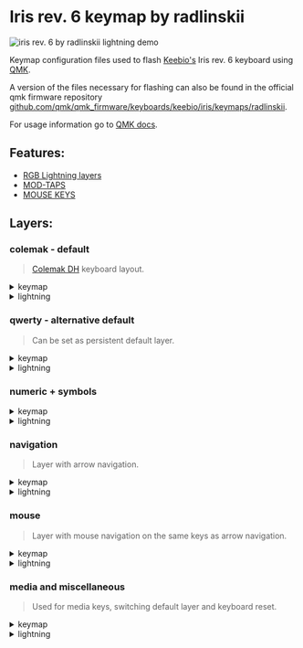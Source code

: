 # Iris rev. 6 keymap by radlinskii

![iris rev. 6 by radlinskii lightning demo](https://user-images.githubusercontent.com/26116041/171883033-3c5ababe-88ae-4c9d-8436-3d6ab83dbf4b.gif)

Keymap configuration files used to flash [Keebio's](https://keeb.io) Iris rev. 6 keyboard using [QMK](https://qmk.fm).

A version of the files necessary for flashing can also be found in the official qmk firmware repository [github.com/qmk/qmk_firmware/keyboards/keebio/iris/keymaps/radlinskii](https://github.com/qmk/qmk_firmware/tree/master/keyboards/keebio/iris/keymaps/radlinskii).

For usage information go to [QMK docs](https://docs.qmk.fm/#/newbs).

## Features:

-   [RGB Lightning layers](https://docs.qmk.fm/#/feature_rgblight?id=lighting-layers)
-   [MOD-TAPS](https://docs.qmk.fm/#/mod_tap)
-   [MOUSE KEYS](https://docs.qmk.fm/#/keycodes?id=mouse-keys)

## Layers:

### colemak - default

> [Colemak DH](https://colemakmods.github.io/mod-dh/) keyboard layout.

<details>
    <summary>
        keymap
    </summary>

<img width="800" alt="colemak layer keymap" src="https://user-images.githubusercontent.com/26116041/173403537-f2222651-c8ea-4c8b-b828-97520a222344.png">

</details>
<details>
    <summary>
        lightning
    </summary>

<img width="800" alt="colemak layer lightning" src="https://user-images.githubusercontent.com/26116041/173681398-cdcff1a5-ae79-4409-950a-1b671c350f07.jpeg">

</details>

### qwerty - alternative default

> Can be set as persistent default layer.

<details>
    <summary>
        keymap
    </summary>

<img width="800" alt="qwerty layer keymap" src="https://user-images.githubusercontent.com/26116041/173403371-1551976a-2f95-4dbd-ba07-96936651871d.png">

</details>
<details>
    <summary>
        lightning
    </summary>

<img width="800" alt="qwerty layer lightning" src="https://user-images.githubusercontent.com/26116041/173681525-aee3c927-995a-4f83-b688-ed8bfd3f8bb6.jpeg">

</details>

### numeric + symbols

<details>
    <summary>
        keymap
    </summary>

<img width="800" alt="numeric and symbols layer keymap" src="https://user-images.githubusercontent.com/26116041/173403164-b0520501-761b-4567-bf04-57f7b6f7dd4d.png">

</details>
<details>
    <summary>
        lightning
    </summary>

<img width="800" alt="numeric and symbols layer lightning" src="https://user-images.githubusercontent.com/26116041/173681689-0b864e35-0e02-4204-a469-6e872e704903.jpeg">

</details>

### navigation

> Layer with arrow navigation.

<details>
    <summary>
        keymap
    </summary>

<img width="800" alt="navigation layer keymap" src="https://user-images.githubusercontent.com/26116041/173408142-1e1c297e-57db-42f8-bc18-a04dd4e202c9.png">

</details>
<details>
    <summary>
        lightning
    </summary>

<img width="800" alt="navigation layer lightning" src="https://user-images.githubusercontent.com/26116041/173681859-fa6f071a-98e9-48f8-a9a0-76d7510b302a.jpeg">

</details>

### mouse

> Layer with mouse navigation on the same keys as arrow navigation.

<details>
    <summary>
        keymap
    </summary>

<img width="800" alt="mouse layer keymap" src="https://user-images.githubusercontent.com/26116041/173402955-050ffd77-7b60-45dc-8e89-54cd43793132.png">

</details>
<details>
    <summary>
        lightning
    </summary>

<img width="800" alt="mouse layer lightning" src="https://user-images.githubusercontent.com/26116041/173682436-07c32e5e-f415-463d-8c93-d2cbd4e406a1.jpeg">

</details>

### media and miscellaneous

> Used for media keys, switching default layer and keyboard reset.

<details>
    <summary>
        keymap
    </summary>

<img width="800" alt="media and miscellaneous layer keymap" src="https://user-images.githubusercontent.com/26116041/173402837-75ce8ab1-7fbe-454b-b165-b22d171f9ad1.png">

</details>
<details>
    <summary>
        lightning
    </summary>

<img width="800" alt="media and miscellaneous layer lightning" src="https://user-images.githubusercontent.com/26116041/173682188-3eab9c09-d466-4729-89ac-48e09f55564c.jpeg">

</details>
